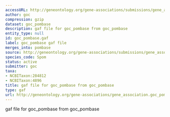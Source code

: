 ```yaml
---
accessURL: http://geneontology.org/gene-associations/submissions/gene_association.goc_pombase.gz
author: goc
compression: gzip
dataset: goc_pombase
description: gaf file for goc_pombase from goc_pombase
entity_type: null
id: goc_pombase.gaf
label: goc_pombase gaf file
merges_into: pombase
source: http://geneontology.org/gene-associations/submissions/gene_association.goc_pombase.gz
species_code: Spom
status: active
submitter: goc
taxa:
- NCBITaxon:284812
- NCBITaxon:4896
title: gaf file for goc_pombase from goc_pombase
type: gaf
url: http://geneontology.org/gene-associations/gene_association.goc_pombase.gz
---
```


gaf file for goc_pombase from goc_pombase